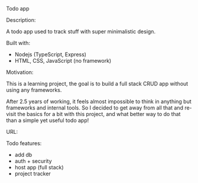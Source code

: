 Todo app


Description:

A todo app used to track stuff with super minimalistic design.


Built with:

- Nodejs (TypeScript, Express)
- HTML, CSS, JavaScript (no framework)


Motivation:

This is a learning project, the goal is to build a full stack CRUD app without using any frameworks. 

After 2.5 years of working, it feels almost impossible to think in anything but frameworks and internal tools. So I decided to get away from all that and re-visit the basics for a bit with this project, and what better way to do that than a simple yet useful todo app!


URL:


Todo features:

- add db
- auth + security
- host app (full stack)
- project tracker 
















